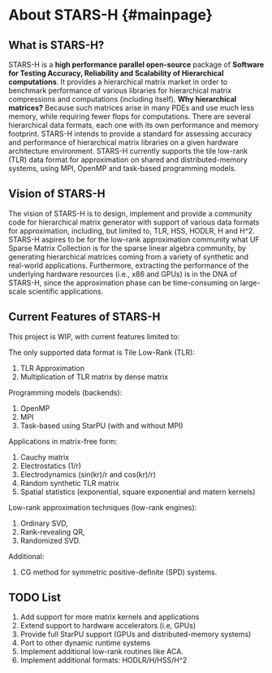 About STARS-H {#mainpage}
=============

What is STARS-H?
----------------

STARS-H is a **high performance parallel open-source** package of **Software
for Testing Accuracy, Reliability and Scalability of Hierarchical
computations**. It
provides a hierarchical matrix market in order to benchmark performance of
various libraries for hierarchical matrix compressions and computations
(including itself). **Why hierarchical matrices?** Because such matrices arise
in many PDEs and use much less memory, while requiring fewer flops for
computations. There are several hierarchical data formats, each one with its
own performance and memory footprint. STARS-H intends to provide a standard for
assessing accuracy and performance of hierarchical matrix libraries on a given
hardware architecture environment. STARS-H currently supports the tile low-rank
(TLR) data format for approximation on shared and distributed-memory systems,
using MPI, OpenMP and task-based programming models.

Vision of STARS-H
-----------------

The vision of STARS-H is to design, implement and provide a community code for
hierarchical matrix generator with support of various data formats for
approximation, including, but limited to, TLR, HSS, HODLR, H and H^2. STARS-H
aspires to be for the low-rank approximation community what UF Sparse Matrix
Collection is for the sparse linear algebra community, by generating
hierarchical matrices coming from a variety of synthetic and real-world
applications. Furthermore, extracting the performance of the underlying
hardware resources (i.e., x86 and GPUs) is in the DNA of STARS-H, since the
approximation phase can be time-consuming on large-scale scientific
applications.

Current Features of STARS-H
---------------------------

This project is WIP, with current features limited to:

The only supported data format is Tile Low-Rank (TLR):
1.  TLR Approximation
2.  Multiplication of TLR matrix by dense matrix

Programming models (backends):
1.  OpenMP
2.  MPI
3.  Task-based using StarPU (with and without MPI)

Applications in matrix-free form:
1. Cauchy matrix
2. Electrostatics (1/r)
3. Electrodynamics (sin(kr)/r and cos(kr)/r)
4. Random synthetic TLR matrix
5. Spatial statistics (exponential, square exponential and matern kernels)

Low-rank approximation techniques (low-rank engines):
1. Ordinary SVD,
2. Rank-revealing QR,
3. Randomized SVD.

Additional:
1. CG method for symmetric positive-definite (SPD) systems.

TODO List
---------

1.  Add support for more matrix kernels and applications 
2.  Extend support to hardware accelerators (i.e, GPUs)
3.  Provide full StarPU support (GPUs and distributed-memory systems)
4.  Port to other dynamic runtime systems
5.  Implement additional low-rank routines like ACA.
6.  Implement additional formats: HODLR/H/HSS/H^2

